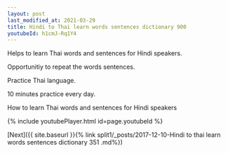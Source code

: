 ```yaml
---
layout: post
last_modified_at: 2021-03-29
title: Hindi to Thai learn words sentences dictionary 900 
youtubeId: h1cmJ-Rq1Y4
---
```

 
 
Helps to learn Thai words and sentences for Hindi speakers.

Opportunitiy to repeat the words sentences. 

Practice Thai language. 
 
10 minutes practice every day. 
 
How to learn Thai words and sentences for Hindi speakers 
 
{% include youtubePlayer.html id=page.youtubeId %}
 
 
[Next]({{ site.baseurl }}{% link  split1/_posts/2017-12-10-Hindi to thai learn words sentences dictionary 351 .md%})
 
